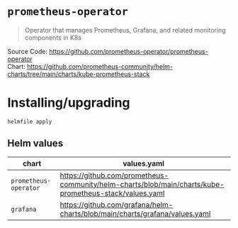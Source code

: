 # `prometheus-operator`

> Operator that manages Prometheus, Grafana, and related monitoring components in K8s

Source Code: https://github.com/prometheus-operator/prometheus-operator  
Chart: https://github.com/prometheus-community/helm-charts/tree/main/charts/kube-prometheus-stack

# Installing/upgrading

```shell
helmfile apply
```

## Helm values

| chart                 | values.yaml                                                                                            |
| --------------------- | ------------------------------------------------------------------------------------------------------ |
| `prometheus-operator` | https://github.com/prometheus-community/helm-charts/blob/main/charts/kube-prometheus-stack/values.yaml |
| `grafana`             | https://github.com/grafana/helm-charts/blob/main/charts/grafana/values.yaml                            |
